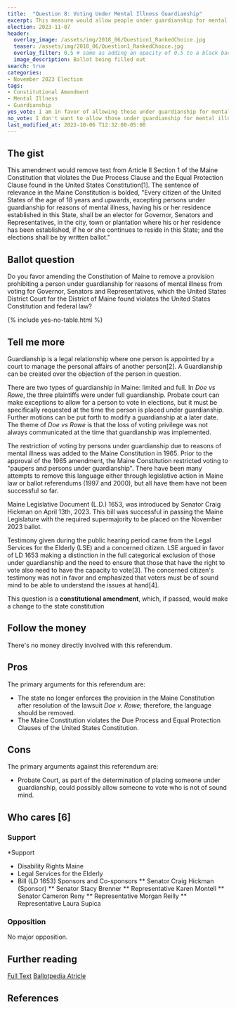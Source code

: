 ```yaml
---
title:  "Question 8: Voting Under Mental Illness Guardianship"
excerpt: This measure would allow people under guardianship for mental illness to vote in elections for governor, senators, and representatives.
election: 2023-11-07
header:
  overlay_image: /assets/img/2018_06/Question1_RankedChoice.jpg
  teaser: /assets/img/2018_06/Question1_RankedChoice.jpg
  overlay_filter: 0.5 # same as adding an opacity of 0.5 to a black background
  image_description: Ballot being filled out
search: true
categories:
- November 2023 Election
tags:
- Constitutional Amendment
- Mental Illness
- Guardianship
yes_vote: I am in favor of allowing those under guardianship for mental illness to vote for governor, senators, and representatives.
no_vote: I don't want to allow those under guardianship for mental illness to vote for governor, senators, and representatives
last_modified_at: 2023-10-06 T12:32:00-05:00
---
```

## The gist
This amendment would remove text from Article II Section 1 of the Maine Constitution that violates the Due Process Clause and the Equal Protection Clause found in the United States Constitution[1]. The sentence of relevance in the Maine Constitution is bolded, "Every citizen of the United States of the age of 18 years and upwards, excepting persons under guardianship for reasons of mental illness, having his or her residence established in this State, shall be an elector for Governor, Senators and Representatives, in the city, town or plantation where his or her residence has been established, if he or she continues to reside in this State; and the elections shall be by written ballot."

## Ballot question
Do you favor amending the Constitution of Maine to remove a provision prohibiting a person under guardianship for reasons of mental illness from voting for Governor, Senators and Representatives, which the United States District Court for the District of Maine found violates the United States Constitution and federal law?

{% include yes-no-table.html %}


## Tell me more
Guardianship is a legal relationship where one person is appointed by a court to manage the personal affairs of another person[2]. A Guardianship can be created over the objection of the person in question. 

There are two types of guardianship in Maine: limited and full. In _Doe vs Rowe_, the three plaintiffs were under full guardianship. Probate court can make exceptions to allow for a person to vote in elections, but it must be specifically requested at the time the person is placed under guardianship. Further motions can be put forth to modify a guardianship at a later date. The theme of _Doe vs Rowe_ is that the loss of voting privilege was not always communicated at the time that guardianship was implemented.

The restriction of voting by persons under guardianship due to reasons of mental illness was added to the Maine Constitution in 1965. Prior to the approval of the 1965 amendment, the Maine Constitution restricted voting to "paupers and persons under guardianship". There have been many attempts to remove this language either through legislative action in Maine law or ballot referendums (1997 and 2000), but all have them have not been successful so far.

Maine Legislative Document (L.D.) 1653, was introduced by Senator Craig Hickman on April 13th, 2023. This bill was successful in passing the Maine Legislature with the required supermajority to be placed on the November 2023 ballot.

Testimony given during the public hearing period came from the Legal Services for the Elderly (LSE) and a concerned citizen. LSE argued in favor of LD 1653 making a distinction in the full categorical exclusion of those under guardianship and the need to ensure that those that have the right to vote also need to have the capacity to vote[3]. The concerned citizen's testimony was not in favor and emphasized that voters must be of sound mind to be able to understand the issues at hand[4].

This question is a **constitutional amendment**, which, if passed, would make a change to the state constitution

## Follow the money
There's no money directly involved with this referendum. 

## Pros
The primary arguments for this referendum are:
* The state no longer enforces the provision in the Maine Constitution after resolution of the lawsuit _Doe v. Rowe_; therefore, the language should be removed.
* The Maine Constitution violates the Due Process and Equal Protection Clauses of the United States Constitution.

## Cons
The primary arguments against this referendum are:
* Probate Court, as part of the determination of placing someone under guardianship, could possibly allow someone to vote who is not of sound mind.

## Who cares [6]
### Support
*Support
* Disability Rights Maine
* Legal Services for the Elderly
* Bill (LD 1653) Sponsors and Co-sponsors
** Senator Craig Hickman (Sponsor)
** Senator Stacy Brenner
** Representative Karen Montell
** Senator Cameron Reny
** Representative Morgan Reilly
** Representative Laura Supica 

### Opposition
No major opposition.

## Further reading
[Full Text](https://legislature.maine.gov/bills/getPDF.asp?paper=SP0658&item=3&snum=131)
[Ballotpedia Atricle](https://ballotpedia.org/Maine_Question_8,_Allow_Individuals_Under_Guardianship_for_Reasons_of_Mental_Illness_to_Vote_in_Elections_Amendment_(2023))

## References
[^1]: Doe v. Rowe, [156 F. Supp. 2d 35 (D. Me. 2001)](https://casetext.com/case/doe-v-rowe). Accessed 3 September 2023.
[^2]: Mainelse.org. (2021). [Conservatorship & Guardianship | Maine Legal Services for the Elderly](https://mainelse.org/handbook/planning-future/conservatorship-guardianship#:~:text=Yes%2C%20in%20Maine%20there%20are,all%20areas%20of%20your%20life). Accessed 3 September 2023.
[^3]: Maine State Legislature. (26 April 2023). [Testimony of John Brautigam, Esq., Legal Services for the Elderly](https://legislature.maine.gov/bills/getTestimonyDoc.asp?id=172973). Accessed 3 September 2023.
[^4]: Maine State Legislature. (n.d.) [Testimony to oppose LD 1653](https://legislature.maine.gov/bills/getTestimonyDoc.asp?id=10018790). Accessed 3 September 2023.
[^5]: Bellows, Shenna. [Maine Citizen’s Guide to the Referendum Election](https://www.maine.gov/sos/cec/elec/upcoming/pdf/citizensguide23.pdf). Accessed October 3, 2023.
[^6]: Ballotpedia State Desk. [Maine Question 8, Allow Individuals Under Guardianship for Reasons of Mental Illness to Vote in Elections Amendment (2023)](https://ballotpedia.org/Maine_Question_8,_Allow_Individuals_Under_Guardianship_for_Reasons_of_Mental_Illness_to_Vote_in_Elections_Amendment_(2023)). Accessed October 2, 2023.
[^7]: Ohm, Rachel. [Questions 5 through 8: What you need to know about the proposed constitutional amendments](https://www.pressherald.com/2023/10/06/questions-5-through-8-what-you-need-to-know-about-the-proposed-constitutional-amendments/). Portland Press Herald. Accessed October 6, 2023.
